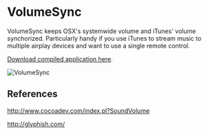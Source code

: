
VolumeSync
==========
VolumeSync keeps OSX's systemwide volume and iTunes' volume synchorized. Particularly handy if you use iTunes to stream music to multiple airplay devices and want to use a single remote control.

[Download compiled application here](https://github.com/nicolascormier/VolumeSync/raw/master/VolumeSync.app.zip).

![VolumeSync](https://raw.github.com/nicolascormier/VolumeSync/master/sshot.png)

References
----------
http://www.cocoadev.com/index.pl?SoundVolume

http://glyphish.com/
